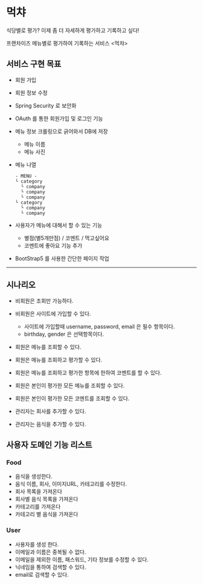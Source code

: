 # 먹챠

식당별로 평가? 이제 좀 더 자세하게 평가하고 기록하고 싶다!

프랜차이즈 메뉴별로 평가하여 기록하는 서비스 <먹챠>

## 서비스 구현 목표

- 회원 가입
- 회원 정보 수정
- Spring Security 로 보안화
- OAuth 를 통한 회원가입 및 로그인 기능
- 메뉴 정보 크롤링으로 긁어와서 DB에 저장
  - 메뉴 이름
  - 메뉴 사진

- 메뉴 나열
  ```
  - MENU -
  └ category
    └ company
    └ company
    └ company
  └ category
    └ company
    └ company
  ```

- 사용자가 메뉴에 대해서 할 수 있는 기능
  - 별점(별5개만점) / 코멘트 / 먹고싶어요
  - 코멘트에 좋아요 기능 추가

- BootStrap5 를 사용한 간단한 페이지 작업

---
## 시나리오

- 비회원은 조회만 가능하다.

- 비회원은 사이트에 가입할 수 있다.
  - 사이트에 가입할때 username, password, email 은 필수 항목이다.
  - birthday, gender 은 선택항목이다.
- 회원은 메뉴를 조회할 수 있다.
- 회원은 메뉴를 조회하고 평가할 수 있다.
- 회원은 메뉴를 조회하고 평가한 항목에 한하여 코멘트를 할 수 있다.

- 회원은 본인이 평가한 모든 메뉴를 조회할 수 있다.
- 회원은 본인이 평가한 모든 코멘트를 조회할 수 있다.

- 관리자는 회사를 추가할 수 있다.
- 관리자는 음식을 추가할 수 있다.

## 사용자 도메인 기능 리스트

### Food

- 음식을 생성한다.
- 음식 이름, 회사, 이미지URL, 카테고리를 수정한다.
- 회사 목록을 가져온다
- 회사별 음식 목록을 가져온다
- 카테고리를 가져온다
- 카테고리 별 음식을 가져온다

### User

- 사용자를 생성 한다.
- 이메일과 이름은 중복될 수 없다.
- 이메일을 제외한 이름, 패스워드, 기타 정보를 수정할 수 있다.
- 닉네임을 통하여 검색할 수 있다.
- email로 검색할 수 있다.